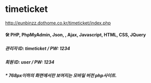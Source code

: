 # timeticket

http://eunbinzz.dothome.co.kr/timeticket/index.php

#### 🛠 PHP, PhpMyAdmin, Json, , Ajax, Javascript, HTML, CSS, JQuery

##### 관리자 ID: timeticket / PW: 1234

##### 회원 ID: user / PW: 1234


##### * 768px이하의 화면에서만 보여지는 모바일 버전 php사이트.
